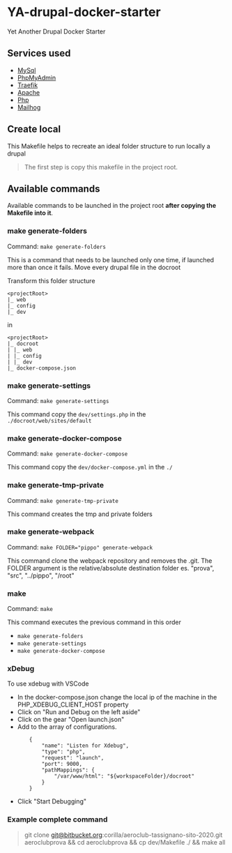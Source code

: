 # YA-drupal-docker-starter
Yet Another Drupal Docker Starter

## Services used

- [MySql](https://hub.docker.com/_/mysql)
- [PhpMyAdmin](https://hub.docker.com/_/phpmyadmin)
- [Traefik](https://hub.docker.com/_/traefik)
- [Apache](https://hub.docker.com/r/wodby/apache)
- [Php](https://hub.docker.com/r/ggggino/drupal-starter)
- [Mailhog](https://hub.docker.com/r/mailhog/mailhog/)

## Create local 

This Makefile helps to recreate an ideal folder structure to run locally a drupal

> The first step is copy this makefile in the project root.

## Available commands

Available commands to be launched in the project root **after copying the Makefile into it**.

### make generate-folders

Command: `make generate-folders`

This is a command that needs to be launched only one time, if launched more than once it fails.
Move every drupal file in the docroot

Transform this folder structure
```
<projectRoot>
|_ web
|_ config
|_ dev
```
in
```
<projectRoot>
|_ docroot
| |_ web
| |_ config
| |_ dev
|_ docker-compose.json
```

### make generate-settings

Command: `make generate-settings`

This command copy the `dev/settings.php` in the `./docroot/web/sites/default`

### make generate-docker-compose

Command: `make generate-docker-compose`

This command copy the `dev/docker-compose.yml` in the `./`

### make generate-tmp-private

Command: `make generate-tmp-private`

This command creates the tmp and private folders

### make generate-webpack

Command: `make FOLDER="pippo" generate-webpack`

This command clone the webpack repository and removes the .git.
The FOLDER argument is the relative/absolute destination folder es. "prova", "src", "../pippo", "/root"

### make

Command: `make`

This command executes the previous command in this order

- `make generate-folders`
- `make generate-settings`
- `make generate-docker-compose`

### xDebug

To use xdebug with VSCode 

- In the docker-compose.json change the local ip of the machine in the PHP_XDEBUG_CLIENT_HOST property
- Click on "Run and Debug on the left aside"
- Click on the gear "Open launch.json"
- Add to the array of configurations.
 ```
        {
            "name": "Listen for Xdebug",
            "type": "php",
            "request": "launch",
            "port": 9000,
            "pathMappings": {
                "/var/www/html": "${workspaceFolder}/docroot"
            }
        }
 ```
 
- Click "Start Debugging"

### Example complete command

> git clone git@bitbucket.org:corilla/aeroclub-tassignano-sito-2020.git aeroclubprova && cd aeroclubprova && cp dev/Makefile ./ && make all
